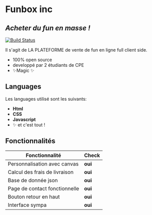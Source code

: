 # Funbox inc
## _Acheter du fun en masse !_



[![Build Status](https://travis-ci.org/joemccann/dillinger.svg?branch=master)](https://travis-ci.org/joemccann/dillinger)

Il s'agit de LA PLATEFORME de vente de fun en ligne full client side.

- 100% open source
- developpé par 2 étudiants de CPE
- ✨Magic ✨

## Languages
Les languages utilisé sont les suivants:
- **Html**
- **CSS**
- **Javascript**
- ✨ et c'est tout !
## Fonctionnalités

| Fonctionnalité | Check |
| ------ | ------ |
| Personnalisation avec canvas | **oui** |
| Calcul des frais de livraison | **oui** |
| Base de donnée json | **oui** |
| Page de contact fonctionnelle | **oui** |
| Bouton retour en haut | **oui** |
| Interface sympa | **oui** |
